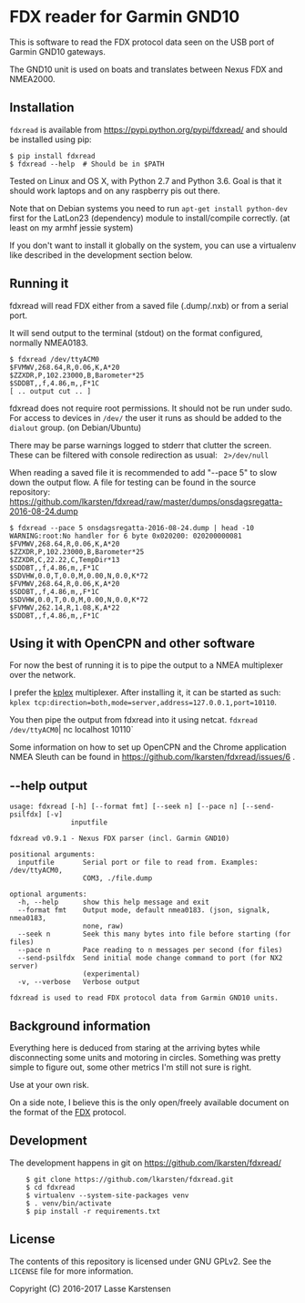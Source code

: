 FDX reader for Garmin GND10
===========================

This is software to read the FDX protocol data seen on the USB port of Garmin
GND10 gateways.

The GND10 unit is used on boats and translates between Nexus FDX and NMEA2000.

Installation
------------

`fdxread` is available from https://pypi.python.org/pypi/fdxread/ and should be installed using pip:

```
$ pip install fdxread
$ fdxread --help  # Should be in $PATH
```

Tested on Linux and OS X, with Python 2.7 and Python 3.6. Goal is that it should
work laptops and on any raspberry pis out there.

Note that on Debian systems you need to run `apt-get install python-dev` first
for the LatLon23 (dependency) module to install/compile correctly. (at least on
my armhf jessie system)

If you don't want to install it globally on the system, you can use a virtualenv
like described in the development section below.


Running it
----------

fdxread will read FDX either from a saved file (.dump/.nxb) or from a
serial port.

It will send output to the terminal (stdout) on the format configured,
normally NMEA0183.

```
$ fdxread /dev/ttyACM0
$FVMWV,268.64,R,0.06,K,A*20
$ZZXDR,P,102.23000,B,Barometer*25
$SDDBT,,f,4.86,m,,F*1C
[ .. output cut .. ]
```

fdxread does not require root permissions. It should not be run under sudo. For
access to devices in `/dev/` the user it runs as should be added to the
`dialout` group. (on Debian/Ubuntu)

There may be parse warnings logged to stderr that clutter the screen. These can be
filtered with console redirection as usual: ` 2>/dev/null`

When reading a saved file it is recommended to add "--pace 5" to slow down the output flow.
A file for testing can be found in the source repository: https://github.com/lkarsten/fdxread/raw/master/dumps/onsdagsregatta-2016-08-24.dump

```
$ fdxread --pace 5 onsdagsregatta-2016-08-24.dump | head -10
WARNING:root:No handler for 6 byte 0x020200: 020200000081
$FVMWV,268.64,R,0.06,K,A*20
$ZZXDR,P,102.23000,B,Barometer*25
$ZZXDR,C,22.22,C,TempDir*13
$SDDBT,,f,4.86,m,,F*1C
$SDVHW,0.0,T,0.0,M,0.00,N,0.0,K*72
$FVMWV,268.64,R,0.06,K,A*20
$SDDBT,,f,4.86,m,,F*1C
$SDVHW,0.0,T,0.0,M,0.00,N,0.0,K*72
$FVMWV,262.14,R,1.08,K,A*22
$SDDBT,,f,4.86,m,,F*1C
```

Using it with OpenCPN and other software
----------------------------------------

For now the best of running it is to pipe the output to a NMEA multiplexer
over the network.

I prefer the [kplex](http://www.stripydog.com/kplex/) multiplexer. After
installing it, it can be started as such:
 `kplex tcp:direction=both,mode=server,address=127.0.0.1,port=10110`.

You then pipe the output from fdxread into it using netcat.
`fdxread /dev/ttyACM0`| nc localhost 10110`

Some information on how to set up OpenCPN and the Chrome application
NMEA Sleuth can be found in https://github.com/lkarsten/fdxread/issues/6 .


--help output
-------------

```
usage: fdxread [-h] [--format fmt] [--seek n] [--pace n] [--send-psilfdx] [-v]
               inputfile

fdxread v0.9.1 - Nexus FDX parser (incl. Garmin GND10)

positional arguments:
  inputfile       Serial port or file to read from. Examples: /dev/ttyACM0,
                  COM3, ./file.dump

optional arguments:
  -h, --help      show this help message and exit
  --format fmt    Output mode, default nmea0183. (json, signalk, nmea0183,
                  none, raw)
  --seek n        Seek this many bytes into file before starting (for files)
  --pace n        Pace reading to n messages per second (for files)
  --send-psilfdx  Send initial mode change command to port (for NX2 server)
                  (experimental)
  -v, --verbose   Verbose output

fdxread is used to read FDX protocol data from Garmin GND10 units.
```

Background information
----------------------

Everything here is deduced from staring at the arriving bytes while
disconnecting some units and motoring in circles. Something was pretty simple to
figure out, some other metrics I'm still not sure is right.

Use at your own risk.

On a side note, I believe this is the only open/freely available document on the
format of the [FDX](https://en.wikipedia.org/wiki/Fast_Data_eXchange) protocol.


Development
-----------

The development happens in git on https://github.com/lkarsten/fdxread/

```
    $ git clone https://github.com/lkarsten/fdxread.git
    $ cd fdxread
    $ virtualenv --system-site-packages venv
    $ . venv/bin/activate
    $ pip install -r requirements.txt
```


License
-------

The contents of this repository is licensed under GNU GPLv2. See the `LICENSE`
file for more information.

Copyright (C) 2016-2017 Lasse Karstensen

